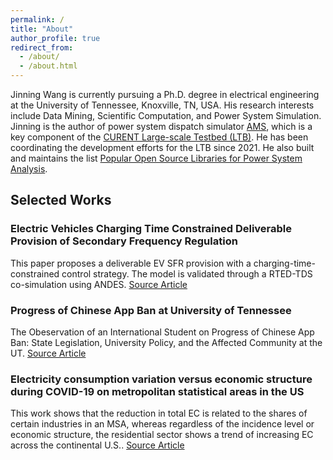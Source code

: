 ```yaml
---
permalink: /
title: "About"
author_profile: true
redirect_from: 
  - /about/
  - /about.html
---
```

Jinning Wang is currently pursuing a Ph.D. degree in electrical engineering at the University of Tennessee, Knoxville, TN, USA.
His research interests include Data Mining, Scientific Computation, and Power System Simulation.
Jinning is the author of power system dispatch simulator [AMS](https://github.com/CURENT/ams), which is a key component of the [CURENT Large-scale Testbed (LTB)](https://github.com/CURENT).
He has been coordinating the development efforts for the LTB since 2021.
He also built and maintains the list [Popular Open Source Libraries for Power System Analysis](https://github.com/jinningwang/best-of-ps).

## Selected Works
### Electric Vehicles Charging Time Constrained Deliverable Provision of Secondary Frequency Regulation

This paper proposes a deliverable EV SFR provision with a charging-time-constrained control strategy.
The model is validated through a RTED-TDS co-simulation using ANDES.
[Source Article](https://ieeexplore.ieee.org/document/10411057)

### Progress of Chinese App Ban at University of Tennessee

The Obeservation of an International Student on Progress of Chinese App Ban: State Legislation, University Policy, and the Affected Community at the UT.
[Source Article](/posts/2023/05/appban/)

### Electricity consumption variation versus economic structure during COVID-19 on metropolitan statistical areas in the US

This work shows that the reduction in total EC is related to the shares of certain industries in an MSA, whereas regardless of the incidence level or economic structure, the residential sector shows a trend of increasing EC across the continental U.S..
[Source Article](https://www.nature.com/articles/s41467-022-34447-7)
